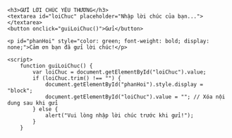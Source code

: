 <!DOCTYPE html>
<html lang="vi">
<head>
    <meta charset="UTF-8">
    <meta name="viewport" content="width=device-width, initial-scale=1.0">
    <title>Gửi lời chúc</title>
</head>
<body>

    <h3>GỬI LỜI CHÚC YÊU THƯƠNG</h3>
    <textarea id="loiChuc" placeholder="Nhập lời chúc của bạn..."></textarea>
    <button onclick="guiLoiChuc()">Gửi</button>

    <p id="phanHoi" style="color: green; font-weight: bold; display: none;">Cảm ơn bạn đã gửi lời chúc!</p>

    <script>
        function guiLoiChuc() {
            var loiChuc = document.getElementById("loiChuc").value;
            if (loiChuc.trim() !== "") {
                document.getElementById("phanHoi").style.display = "block";
                document.getElementById("loiChuc").value = ""; // Xóa nội dung sau khi gửi
            } else {
                alert("Vui lòng nhập lời chúc trước khi gửi!");
            }
        }
 
